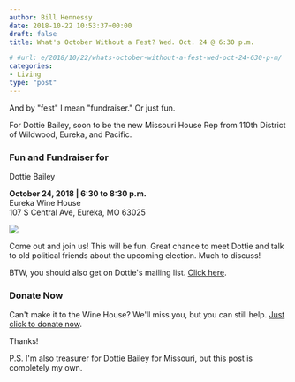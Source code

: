 ```yaml
---
author: Bill Hennessy
date: 2018-10-22 10:53:37+00:00
draft: false
title: What's October Without a Fest? Wed. Oct. 24 @ 6:30 p.m.

# #url: e/2018/10/22/whats-october-without-a-fest-wed-oct-24-630-p-m/
categories:
- Living
type: "post"
---
```





And by "fest" I mean "fundraiser." Or just fun. 







For Dottie Bailey, soon to be the new Missouri House Rep from 110th District of Wildwood, Eureka, and Pacific.







### Fun and Fundraiser for  
Dottie Bailey  







**October 24, 2018 | 6:30 to 8:30 p.m.**  
Eureka Wine House  
107 S Central Ave, Eureka, MO 63025







  






![](https://www.hennessysview.com/wp-content/uploads/2018/10/2a11af91-8f44-442a-8117-1799b77d8880.jpg)






Come out and join us! This will be fun. Great chance to meet Dottie and talk to old political friends about the upcoming election. Much to discuss!







BTW, you should also get on Dottie's mailing list. [Click here](https://dottiebailey.com/get-involved).







### Donate Now







Can't make it to the Wine House? We'll miss you, but you can still help. [Just click to donate now](https://dottiebailey.com/donations/donate). 







Thanks!







P.S. I'm also treasurer for Dottie Bailey for Missouri, but this post is completely my own. 



